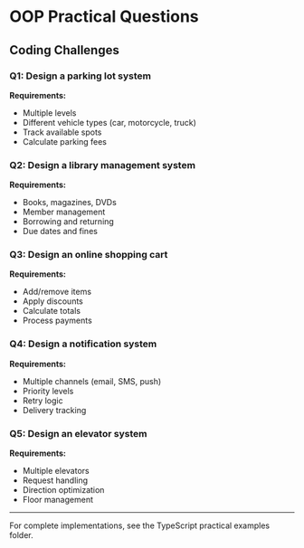# OOP Practical Questions

## Coding Challenges

### Q1: Design a parking lot system

**Requirements:**

- Multiple levels
- Different vehicle types (car, motorcycle, truck)
- Track available spots
- Calculate parking fees

### Q2: Design a library management system

**Requirements:**

- Books, magazines, DVDs
- Member management
- Borrowing and returning
- Due dates and fines

### Q3: Design an online shopping cart

**Requirements:**

- Add/remove items
- Apply discounts
- Calculate totals
- Process payments

### Q4: Design a notification system

**Requirements:**

- Multiple channels (email, SMS, push)
- Priority levels
- Retry logic
- Delivery tracking

### Q5: Design an elevator system

**Requirements:**

- Multiple elevators
- Request handling
- Direction optimization
- Floor management

---

For complete implementations, see the TypeScript practical examples folder.

